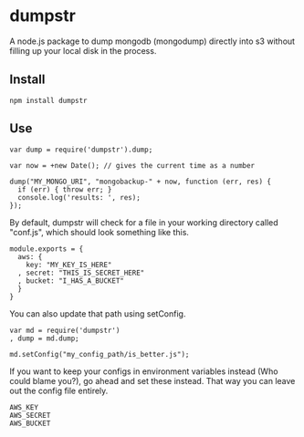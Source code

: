 # dumpstr

A node.js package to dump mongodb (mongodump) directly into s3 without filling up your local disk in the process.

## Install

    npm install dumpstr

## Use

    var dump = require('dumpstr').dump;

    var now = +new Date(); // gives the current time as a number

    dump("MY_MONGO_URI", "mongobackup-" + now, function (err, res) {
      if (err) { throw err; }
      console.log('results: ', res);
    });

By default, dumpstr will check for a file in your working directory called "conf.js", which should look something like this. 

    module.exports = {
      aws: {
        key: "MY_KEY_IS_HERE"
      , secret: "THIS_IS_SECRET_HERE"
      , bucket: "I_HAS_A_BUCKET"
      }
    }

You can also update that path using setConfig.

    var md = require('dumpstr')
    , dump = md.dump;
    
    md.setConfig("my_config_path/is_better.js");

If you want to keep your configs in environment variables instead (Who could blame you?), go ahead and set these instead. That way you can leave out the config file entirely.

    AWS_KEY
    AWS_SECRET
    AWS_BUCKET
